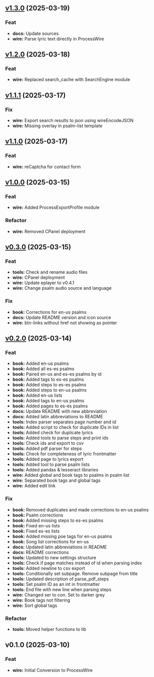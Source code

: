 
<a name="v1.3.0"></a>
## [v1.3.0](https://git.aleyoscar.com/oscarale/resurrexit/compare/v1.2.0...v1.3.0) (2025-03-19)

### Feat

* **docs:** Update sources
* **wire:** Parse lyric text directly in ProcessWire


<a name="v1.2.0"></a>
## [v1.2.0](https://git.aleyoscar.com/oscarale/resurrexit/compare/v1.1.1...v1.2.0) (2025-03-18)

### Feat

* **wire:** Replaced search_cache with SearchEngine module


<a name="v1.1.1"></a>
## [v1.1.1](https://git.aleyoscar.com/oscarale/resurrexit/compare/v1.1.0...v1.1.1) (2025-03-17)

### Fix

* **wire:** Export search results to json using wireEncodeJSON
* **wire:** Missing overlay in psalm-list template


<a name="v1.1.0"></a>
## [v1.1.0](https://git.aleyoscar.com/oscarale/resurrexit/compare/v1.0.0...v1.1.0) (2025-03-17)

### Feat

* **wire:** reCaptcha for contact form


<a name="v1.0.0"></a>
## [v1.0.0](https://git.aleyoscar.com/oscarale/resurrexit/compare/v0.3.0...v1.0.0) (2025-03-15)

### Feat

* **wire:** Added ProcessExportProfile module

### Refactor

* **wire:** Removed CPanel deployment


<a name="v0.3.0"></a>
## [v0.3.0](https://git.aleyoscar.com/oscarale/resurrexit/compare/v0.2.0...v0.3.0) (2025-03-15)

### Feat

* **tools:** Check and rename audio files
* **wire:** CPanel deployment
* **wire:** Update eplayer to v0.4.1
* **wire:** Change psalm audio source and language

### Fix

* **book:** Corrections for en-us psalms
* **docs:** Update README version and icon source
* **wire:** btn-links without href not showing as pointer


<a name="v0.2.0"></a>
## [v0.2.0](https://git.aleyoscar.com/oscarale/resurrexit/compare/v0.1.0...v0.2.0) (2025-03-14)

### Feat

* **book:** Added en-us psalms
* **book:** Added all es-es psalms
* **book:** Paired en-us and es-es psalms by id
* **book:** Added tags to es-es psalms
* **book:** Added steps to es-es psalms
* **book:** Added steps to en-us psalms
* **book:** Added en-us lists
* **book:** Added tags to en-us psalms
* **book:** Added pages to es-es psalms
* **docs:** Update README with new abbreviation
* **docs:** Added latin abbreviations to README
* **tools:** Index parser separates page number and id
* **tools:** Added script to check for duplicate IDs in list
* **tools:** Added check for duplicate lyrics
* **tools:** Added tools to parse steps and print ids
* **tools:** Check ids and export to csv
* **tools:** Added pdf parser for steps
* **tools:** Check for completeness of lyric frontmatter
* **tools:** Added page to lyrics export
* **tools:** Added tool to parse psalm lists
* **tools:** Added pandas & tesseract libraries
* **wire:** Added global and book tags to psalms in psalm list
* **wire:** Separated book tags and global tags
* **wire:** Added edit link

### Fix

* **book:** Removed duplicates and made corrections to en-us psalms
* **book:** Psalm corrections
* **book:** Added missing steps to es-es psalms
* **book:** Fixed en-us lists
* **book:** Fixed es-es lists
* **book:** Added missing poe tags for en-us psalms
* **book:** Song list corrections for en-us
* **docs:** Updated latin abbreviations in README
* **docs:** README corrections
* **tools:** Updated to new settings structure
* **tools:** Check if page matches instead of id when parsing index
* **tools:** Added newline to csv export
* **tools:** Conditionally set subpage. Remove subpage from title
* **tools:** Updated description of parse_pdf_steps
* **tools:** Set psalm ID as an int in frontmatter
* **tools:** End file with new line when parsing steps
* **wire:** Changed ser to con. Set to darker grey
* **wire:** Book tags not filtering
* **wire:** Sort global tags

### Refactor

* **tools:** Moved helper functions to lib


<a name="v0.1.0"></a>
## v0.1.0 (2025-03-10)

### Feat

* **wire:** Initial Conversion to ProcessWire

